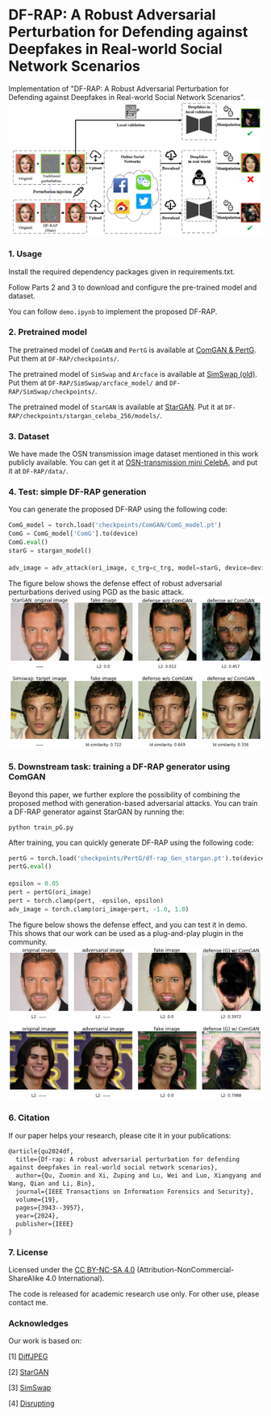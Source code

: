 # DF-RAP: A Robust Adversarial Perturbation for Defending against Deepfakes in Real-world Social Network Scenarios
Implementation of "DF-RAP: A Robust Adversarial Perturbation for Defending against Deepfakes in Real-world Social Network Scenarios".
<img src="images\Real-world Scenarios.png" alt="Real-world Scenarios" style="zoom:67%;" />

### 1. Usage
Install the required dependency packages given in requirements.txt.

Follow Parts 2 and 3 to download and configure the pre-trained model and dataset.

You can follow `demo.ipynb` to implement the proposed DF-RAP.

### 2. Pretrained model 

The pretrained model of `ComGAN` and `PertG` is available at [ComGAN & PertG](https://drive.google.com/file/d/18opqlLzn5MCTboKkwcq58sSdkxKE3WOU/view?usp=drive_link). Put them at `DF-RAP/checkpoints/`.

The pretrained model of `SimSwap` and `Arcface` is available at [SimSwap (old)](https://drive.google.com/drive/folders/1tGqLa87UogpMoDbzthsclIcL52-jHbk_?usp=drive_link). Put them at `DF-RAP/SimSwap/arcface_model/`  and  `DF-RAP/SimSwap/checkpoints/`.

The pretrained model of `StarGAN` is available at [StarGAN](https://www.dropbox.com/s/zdq6roqf63m0v5f/celeba-256x256-5attrs.zip?dl=0). Put it at `DF-RAP/checkpoints/stargan_celeba_256/models/`.


### 3. Dataset
We have made the OSN transmission image dataset mentioned in this work publicly available. You can get it at [OSN-transmission mini CelebA](https://github.com/ZOMIN28/OSN-transmission_mini_CelebA), and put it at `DF-RAP/data/`.

### 4. Test: simple DF-RAP generation
You can generate the proposed DF-RAP using the following code:
```python
ComG_model = torch.load('checkpoints/ComGAN/ComG_model.pt')
ComG = ComG_model['ComG'].to(device)
ComG.eval()
starG = stargan_model()

adv_image = adv_attack(ori_image, c_trg=c_trg, model=starG, device=device, faketype="StarGAN", ComG=ComG, comgan=True)
```

The figure below shows the defense effect of robust adversarial perturbations derived using PGD as the basic attack.
<img src="images\output.png" alt="output" style="zoom:67%;" />

### 5. Downstream task: training a DF-RAP generator using ComGAN
Beyond this paper, we further explore the possibility of combining the proposed method with generation-based adversarial attacks. You can train a DF-RAP generator against StarGAN by running the:
```
python train_pG.py
```
After training, you can quickly generate DF-RAP using the following code:
```python
pertG = torch.load('checkpoints/PertG/df-rap_Gen_stargan.pt').to(device)
pertG.eval()

epsilon = 0.05
pert = pertG(ori_image)
pert = torch.clamp(pert, -epsilon, epsilon)
adv_image = torch.clamp(ori_image+pert, -1.0, 1.0)
```

The figure below shows the defense effect, and you can test it in demo. This shows that our work can be used as a plug-and-play plugin in the community.
<img src="images\output2.png" alt="output2" style="zoom:67%;" />

### 6. Citation
If our paper helps your research, please cite it in your publications:
```
@article{qu2024df,
  title={Df-rap: A robust adversarial perturbation for defending against deepfakes in real-world social network scenarios},
  author={Qu, Zuomin and Xi, Zuping and Lu, Wei and Luo, Xiangyang and Wang, Qian and Li, Bin},
  journal={IEEE Transactions on Information Forensics and Security},
  volume={19},
  pages={3943--3957},
  year={2024},
  publisher={IEEE}
}
```

### 7. License
Licensed under the [CC BY-NC-SA 4.0](https://creativecommons.org/licenses/by-nc-sa/4.0/?spm=a2c22.12281978.0.0.3e4732ffcOYDZo) (Attribution-NonCommercial-ShareAlike 4.0 International).

The code is released for academic research use only. For other use, please contact me.

### Acknowledges

Our work is based on:

[1] [DiffJPEG](https://github.com/mlomnitz/DiffJPEG)

[2] [StarGAN](https://github.com/yunjey/stargan)

[3] [SimSwap](https://github.com/neuralchen/SimSwap)

[4] [Disrupting](https://github.com/natanielruiz/disrupting-deepfakes)

